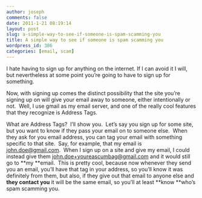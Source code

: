 ```yaml
---
author: joseph
comments: false
date: 2011-1-21 08:19:14
layout: post
slug: a-simple-way-to-see-if-someone-is-spam-scamming-you
title: A simple way to see if someone is spam scamming you
wordpress_id: 386
categories: [email, scam]
---
```


I hate having to sign up for anything on the internet. If I can avoid it I will, but nevertheless at some point you’re going to have to sign up for something.

<!-- more -->

Now, with signing up comes the distinct possibility that the site you’re signing up on will give your email away to someone, either intentionally or not.  Well, I use gmail as my email server, and one of the really cool features that they recognize is Address Tags.

What are Address Tags?  I’ll show you.  Let’s say you sign up for some site, but you want to know if they pass your email on to someone else.  When they ask for you email address, you can tag your email with something specific to that site.  Say, for example, that my email is [john.doe@gmail.com](mailto:john.doe@gmail.com).  When I sign up on a site and give my email, I could instead give them [john.doe+youreascumbag@gmail.com](mailto:john.doe+youreascumbag@gmail.com) and it would still go to **my **email.  This is pretty cool, because now whenever they send you an email, you’ll have that tag in your address, so you’ll know it was definitely from them, but also, if they give out that email to anyone else and **they contact you** it will be the same email, so you’ll at least **know **who’s spam scamming you.
